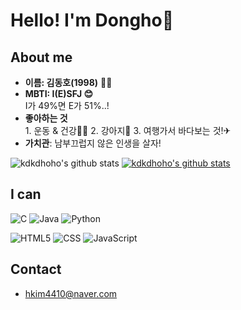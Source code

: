 # Hello! I'm Dongho🤲

## About me
- **이름: 김동호(1998)** 🙆‍♂️
- **MBTI: I(E)SFJ 😊</br>**
        I가 49%면 E가 51%..!
- **좋아하는 것**</br>1. 운동 & 건강🏋️‍♂️ 2. 강아지🐶  3. 여행가서 바다보는 것!✈
- **가치관**: 남부끄럽지 않은 인생을 살자!

![kdkdhoho's github stats](https://github-readme-stats.vercel.app/api?username=kdkdhoho&show_icons=true)
[![kdkdhoho's github stats](https://github-readme-stats.vercel.app/api/top-langs/?username=kdkdhoho&show_icons=true&hide_border=true&title_color=004386&icon_color=004386&layout=compact)](https://github.com/kdkdhoho)

## I can
![C](https://img.shields.io/badge/C-A8B9CC?style=flat-square&logo=C&logoColor=white)
![Java](https://img.shields.io/badge/Java-EFF8FB?style=flat-square&logo=java&logoColor=red)
![Python](https://img.shields.io/badge/Python-3766AB?style=flat-square&logo=Python&logoColor=yellow)

![HTML5](https://img.shields.io/badge/HTML5-E34F26?style=flat-square&logo=HTML5&logoColor=white)
![CSS](https://img.shields.io/badge/CSS-1572B6?style=flat-square&logo=css3&logoColor=white)
![JavaScript](https://img.shields.io/badge/JavaScript-F7DF1E?style=flat-square&logo=javascript&logoColor=black)

## Contact
- hkim4410@naver.com